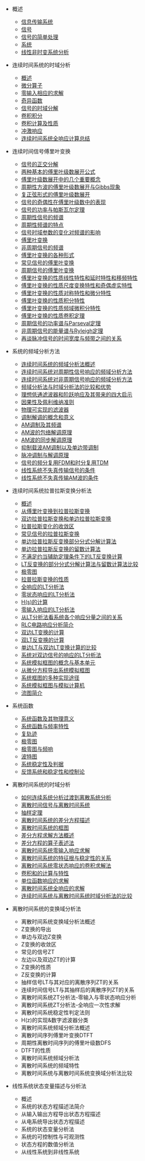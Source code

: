 * 概述

    * [信息传输系统]()
    * [信号]()
    * [信号的简单处理]()
    * [系统]()
    * [线性非时变系统分析]()

* 连续时间系统的时域分析

    * [概述]()
    * [微分算子]()
    * [零输入相应的求解]()
    * [奇异函数]()
    * [信号的时域分解]()
    * [卷积积分]()
    * [卷积计算及性质]()
    * [冲激响应]()
    * [连续时间系统全响应计算总结]()

* 连续时间信号傅里叶变换

    * [信号的正交分解]()
    * [两种基本的傅里叶级数展开公式]()
    * [傅里叶级数展开中的几个重要概念]()
    * [周期性方波的傅里叶级数展开与Gibbs现象]()
    * [复正弦形式的傅里叶级数展开]()
    * [信号的奇偶性在傅里叶级数中的表现]()
    * [信号的功率与帕斯瓦尔定理]()
    * [周期性信号的频谱]()
    * [周期性频谱的特点]()
    * [信号时域参数的变化对频谱的影响]()
    * [傅里叶变换]()
    * [非周期信号的频谱]()
    * [傅里叶变换的各种形式]()
    * [常见信号的傅里叶变换]()
    * [周期信号的傅里叶变换]()
    * [傅里叶变换的性质线性特性和延时特性和移频特性]()
    * [傅里叶变换的性质尺度变换特性和奇偶虚实特性]()
    * [傅里叶变换的性质对称特性和微分特性]()
    * [傅里叶变换的性质积分特性]()
    * [傅里叶变换的性质频域微积分特性]()
    * [傅里叶变换的性质卷积定理]()
    * [周期信号的功率谱与Parseval定理]()
    * [非周期信号的能量谱与Ryleigh定理]()
    * [再谈脉冲信号的时间宽度与频带之间的关系]()

* 系统的频域分析方法

    * [连续时间系统的频域分析法概述]()
    * [连续时间系统对周期性信号响应的频域分析方法]()
    * [连续时间系统对非周期信号响应的频域分析方法]()
    * [频域分析法与时域分析法的比较和优势]()
    * [理想低通滤波器和阶跃响应及其带来的四大启示]()
    * [因果性及佩利维纳准则]()
    * [物理可实现的滤波器]()
    * [调制解调的概念和意义]()
    * [AM调制及其频谱]()
    * [AM波的包络解调原理]()
    * [AM波的同步解调原理]()
    * [抑制载波AM调制以及单边带调制]()
    * [脉冲调制与解调原理]()
    * [信号的频分复用FDM和时分复用TDM]()
    * [线性系统不失真传输信号的条件]()
    * [线性系统不失真传输AM波的条件]()

* 连续时间系统拉普拉斯变换分析法

    * [概述]()
    * [从傅里叶变换到拉普拉斯变换]()
    * [双边拉普拉斯变换和单边拉普拉斯变换]()
    * [拉普拉斯变化的收敛区]()
    * [常见信号的拉普拉斯变换]()
    * [单边拉普拉斯反变换部分分式分解计算法]()
    * [单边拉普拉斯反变换的留数计算法]()
    * [不满足约当辅助定理条件下的LT反变换计算]()
    * [LT反变换的部分分式分解计算法与留数计算法比较]()
    * [极零图]()
    * [拉普拉斯变换的性质]()
    * [全响应的LT分析法]()
    * [零状态响应的LT分析法]()
    * [H(s)的计算]()
    * [零输入响应的LT分析法]()
    * [从LT分析法看系统各个响应分量之间的关系]()
    * [RLC电路响应分析简介]()
    * [双边LT变换的计算]()
    * [双LT反变换的计算]()
    * [单边LT与双边LT变换计算的比较]()
    * [系统对双边信号的响应的LT分析法]()
    * [系统模拟框图的概念与基本单元]()
    * [从微分方程导出系统模拟框图]()
    * [系统框图的多种实现途径]()
    * [系统模拟框图与模拟计算机]()
    * [流图简介]()

* 系统函数

    * [系统函数及其物理意义]()
    * [系统函数与频率特性]()
    * [复轨迹]()
    * [极零图]()
    * [极零图与频响]()
    * [波特图]()
    * [系统稳定性及判据]()
    * [反馈系统和稳定性和控制论]()

* 离散时间系统的时域分析

    * [如何连续系统分析过渡到离散系统分析]()
    * [离散时间信号与离散时间系统]()
    * [抽样定理]()
    * [离散时间系统的差分方程描述]()
    * [离散时间系统的框图]()
    * [差分方程求解方法概述]()
    * [差分方程的算子表述法]()
    * [离散时间系统零输入响应求解]()
    * [离散时间系统的特征根与稳定性的关系]()
    * [离散时间系统零状态响应的卷积求解法]()
    * [卷积和的计算与特性]()
    * [单位函数响应的求解]()
    * [离散时间系统全响应的求解]()
    * [连续时间系统与离散时间系统时域分析法的比较]()

* 离散时间系统的变换域分析法

    * 离散时间系统变换域分析法概述
    * Z变换的导出
    * 单边与双边Z变换
    * Z变换的收敛区
    * 常见的信号ZT
    * 左边以及双边ZT的计算
    * Z变换的性质
    * Z反变换的计算
    * 抽样信号LT与其对应的离散序列ZT的关系
    * 连续时间信号LT与其抽样后的离散序列ZT的关系
    * 离散时间系统ZT分析法-零输入与零状态响应分析
    * 离散时间系统ZT分析法-全响应一次性求解
    * 离散时间系统稳定性判定法则
    * H(z)的实现&数字滤波器分类
    * 离散时间系统频域分析法概述
    * 离散时间序列傅里叶变换DTFT
    * 周期性离散时间序列的傅里叶级数DFS
    * DTFT的性质
    * 离散时间系统频域分析法
    * 离散时间系统的频域特性
    * 离散时间系统与离散时间系统变换域分析法比较

* 线性系统状态变量描述与分析法

    * 概述
    * 系统的状态方程描述法简介
    * 从输入输出方程导出状态方程描述
    * 从电系统导出状态方程描述
    * 系统的状态变量分析法
    * 系统的可控制性与可观测性
    * 状态方程的数值分析法
    * 从线性系统到非线性系统